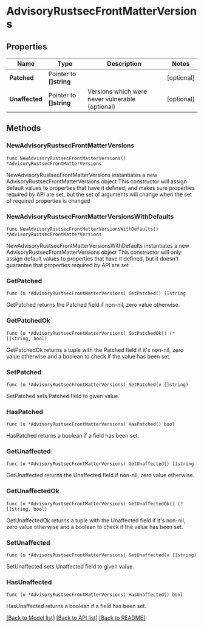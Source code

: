 # AdvisoryRustsecFrontMatterVersions

## Properties

Name | Type | Description | Notes
------------ | ------------- | ------------- | -------------
**Patched** | Pointer to **[]string** |  | [optional] 
**Unaffected** | Pointer to **[]string** | Versions which were never vulnerable (optional) | [optional] 

## Methods

### NewAdvisoryRustsecFrontMatterVersions

`func NewAdvisoryRustsecFrontMatterVersions() *AdvisoryRustsecFrontMatterVersions`

NewAdvisoryRustsecFrontMatterVersions instantiates a new AdvisoryRustsecFrontMatterVersions object
This constructor will assign default values to properties that have it defined,
and makes sure properties required by API are set, but the set of arguments
will change when the set of required properties is changed

### NewAdvisoryRustsecFrontMatterVersionsWithDefaults

`func NewAdvisoryRustsecFrontMatterVersionsWithDefaults() *AdvisoryRustsecFrontMatterVersions`

NewAdvisoryRustsecFrontMatterVersionsWithDefaults instantiates a new AdvisoryRustsecFrontMatterVersions object
This constructor will only assign default values to properties that have it defined,
but it doesn't guarantee that properties required by API are set

### GetPatched

`func (o *AdvisoryRustsecFrontMatterVersions) GetPatched() []string`

GetPatched returns the Patched field if non-nil, zero value otherwise.

### GetPatchedOk

`func (o *AdvisoryRustsecFrontMatterVersions) GetPatchedOk() (*[]string, bool)`

GetPatchedOk returns a tuple with the Patched field if it's non-nil, zero value otherwise
and a boolean to check if the value has been set.

### SetPatched

`func (o *AdvisoryRustsecFrontMatterVersions) SetPatched(v []string)`

SetPatched sets Patched field to given value.

### HasPatched

`func (o *AdvisoryRustsecFrontMatterVersions) HasPatched() bool`

HasPatched returns a boolean if a field has been set.

### GetUnaffected

`func (o *AdvisoryRustsecFrontMatterVersions) GetUnaffected() []string`

GetUnaffected returns the Unaffected field if non-nil, zero value otherwise.

### GetUnaffectedOk

`func (o *AdvisoryRustsecFrontMatterVersions) GetUnaffectedOk() (*[]string, bool)`

GetUnaffectedOk returns a tuple with the Unaffected field if it's non-nil, zero value otherwise
and a boolean to check if the value has been set.

### SetUnaffected

`func (o *AdvisoryRustsecFrontMatterVersions) SetUnaffected(v []string)`

SetUnaffected sets Unaffected field to given value.

### HasUnaffected

`func (o *AdvisoryRustsecFrontMatterVersions) HasUnaffected() bool`

HasUnaffected returns a boolean if a field has been set.


[[Back to Model list]](../README.md#documentation-for-models) [[Back to API list]](../README.md#documentation-for-api-endpoints) [[Back to README]](../README.md)


